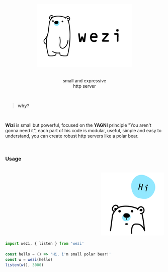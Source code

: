 <div align="center">
    <img src="https://github.com/11ume/wezi-assets/blob/main/logo.png?raw=true" width="300" height="auto"/>
</div>


<br>

<p align="center">
    small and expressive 
    <br>
    http server
<p>
    
<br>

> **why?** 

<br>

**Wizi** is small but powerful, focused on the **YAGNI** principle "You aren't gonna need it", each part of his code is modular, useful, simple and easy to understand, you can create robust http servers like a polar bear. 

<br>


### Usage

<br>

<div align="right">
    <img src="https://github.com/11ume/wezi-assets/blob/main/hi2.png?raw=true" width="200" height="auto"/>
</div>

```ts
import wezi, { listen } from 'wezi'

const hello = () => 'Hi, i'm small polar bear!'
const w = wezi(hello)
listen(w(), 3000)
```
